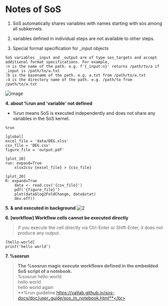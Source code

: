 # Notes of SoS
1. SoS automatically shares variables with names starting with sos among all subkernels.

2. variables defined in individual steps are not available to other steps. 

3. Special format specification for _input objects
```
SoS variables _input and _output are of type sos_targets and accept additional format specifications. For example,
:n is the name of the path. e.g. f'{_input:n}' returns /path/to/a if _input is /path/to/a.txt
:b is the basename of the path. e.g. a.txt from /path/to/a.txt
:d is the directory name of the path. e.g. /path/to from /path/to/a.txt
```
![image](https://user-images.githubusercontent.com/44600656/60513250-52260280-9d09-11e9-9759-e774b0153bd6.png)

**4. about %run and 'variable' not defined**

- %run means SoS is executed independently and does not share any variables in the SoS kernel.
```
%run

[global]
excel_file = 'data/DEG.xlsx'
csv_file = 'DEG.csv'
figure_file = 'output.pdf'

[plot_10]
run: expand=True
    xlsx2csv {excel_file} > {csv_file}

[plot_20]
R: expand=True
    data <- read.csv('{csv_file}')
    pdf('{figure_file}')
    plot(data$log2FoldChange, data$stat)
    dev.off()
```

**5. & and executed in background**
![2](https://user-images.githubusercontent.com/44600656/60661122-d7d1bb80-9e8b-11e9-9e67-a27fbd282ebb.png)

**6. [workflow] Workflow cells cannot be executed directly**</br>
>if you execute the cell directly via Ctrl-Enter or Shift-Enter, it does not produce any output.</br>
```
[hello-world]
print('hello world')
```
**7. %sosrun**</br>
>**The %sosrun magic execute workflows defined in the embedded SoS script of a notebook.**</br>
>%sosrun hello-world</br>
>hello world</br>
>hello world again</br>
>**%run guideline https://vatlab.github.io/sos-docs/doc/user_guide/sos_in_notebook.html**</br>
